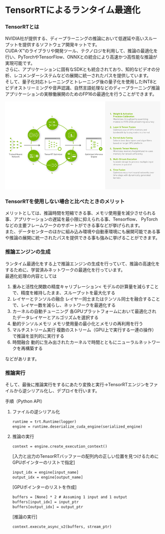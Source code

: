 # TensorRTによるランタイム最適化
### TensorRTとは
NVIDIA社が提供する、ディープラーニングの推論において低遅延や高いスループットを提供するソフトウェア開発キットです。  
CUDA-X™のライブラリや開発ツール、テクノロジを利用して、推論の最適化を行い、PyTorchやTensorFlow、ONNXとの統合により高速かつ高性能な推論が実現可能です。  
さらに、アプリケーションに固有なSDKとも統合されており、知的なビデオの分析、レコメンダーシステムなどの展開に統一されたパスを提供しています。  
そして、量子化対応トレーニングとトレーニング後の量子化を使用したINT8とビデオストリーミングや音声認識、自然言語処理などのディープラーニング推論アプリケーションの実稼働展開のためのFP16の最適化を行うことができます。

![architecture](./image/4-1TensorRT_Architecture.png)

### TensorRTを使用しない場合と比べたときのメリット
メリットとしては、推論時間を短縮できる事、メモリ使用量を減少させられる事、アプリケーションの遅延を最小限に抑えられる事、Tensorflow、 PyTorchなどの主要フレームワークのサポートができる事などが挙げられます。  
また、データセンターのほかに組み込み環境や自動車環境にも展開可能である事や推論の展開に統一されたパスを提供できる事も強みに挙げることができます。

### 推論エンジンの生成
ランタイム最適化をする上で推論エンジンの生成を行っていて、推論の高速化をするために、学習済みネットワークの最適化を行っています。  
最適化処理の内容としては

1. 重みと活性化関数の精度キャリブレーション<
モデルの計算量を減らすことで、精度を維持したまま、スループットを最大化する
2. レイヤーとテンソルの融合
レイヤー同士またはテンソル同士を融合することで、レイヤー数を減らし、ネットワークを最適化する
3. カーネルの自動チューニング
各GPUプラットフォームにおいて最適化されたデータレイヤーとアルゴリズムを選択する
4. 動的テンソルメモリ
メモリ使用量の最小化とメモリの再利用を行う
5. マルチストリーム実行
複数のストリーム（GPU上で実行する一連の操作）で推論を並列的に実行する
6. 時間融合
動的に生み出されたカーネルで時間とともにニューラルネットワークを再構築する
  
などがあリます。

### 推論実行
そして、最後に推論実行をするにあたり変換と実行→TensorRTエンジンをファイルから逆シリアル化し、デプロイを行います。  

手順（Python API）
1. ファイルの逆シリアル化
   ```
   runtime = trt.Runtime(logger)
   engine = runtime.deserialize_cuda_engine(serialized_engine)
   ```
2. 推論の実行
   ```
   context = engine.create_execution_context()
   ```
   [入力と出力のTensorRTバッファーの配列内の正しい位置を見つけるためにGPUポインターのリストで指定]
   ```
   input_idx = engine[input_name]
   output_idx = engine[output_name]
   ```
   [GPUポインターのリストを作成]
   ```
   buffers = [None] * 2 # Assuming 1 input and 1 output
   buffers[input_idx] = input_ptr
   buffers[output_idx] = output_ptr
   ```
   [推論の実行]
   ```
   context.execute_async_v2(buffers, stream_ptr)
   ```